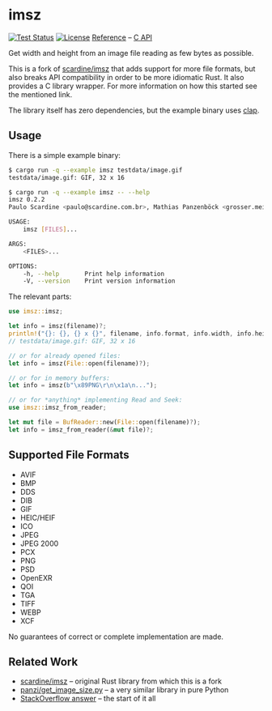 # imsz

[![Test Status](https://img.shields.io/github/workflow/status/panzi/imsz/Tests)](https://github.com/panzi/imsz/actions/workflows/test.yml)
[![License](https://img.shields.io/github/license/panzi/imsz)](https://github.com/panzi/imsz/blob/main/LICENSE)
[Reference](https://panzi.github.io/imsz/imsz) – [C API](https://panzi.github.io/imsz/c)

Get width and height from an image file reading as few bytes as possible.

This is a fork of [scardine/imsz](https://github.com/scardine/imsz) that adds
support for more file formats, but also breaks API compatibility in order to be
more idiomatic Rust. It also provides a C library wrapper. For more information
on how this started see the mentioned link.

The library itself has zero dependencies, but the example binary uses
[clap](https://crates.io/crates/clap).

## Usage

There is a simple example binary:

```bash
$ cargo run -q --example imsz testdata/image.gif
testdata/image.gif: GIF, 32 x 16

$ cargo run -q --example imsz -- --help
imsz 0.2.2
Paulo Scardine <paulo@scardine.com.br>, Mathias Panzenböck <grosser.meister.morti@gmx.net>

USAGE:
    imsz [FILES]...

ARGS:
    <FILES>...    

OPTIONS:
    -h, --help       Print help information
    -V, --version    Print version information
```

The relevant parts:

```Rust
use imsz::imsz;

let info = imsz(filename)?;
println!("{}: {}, {} x {}", filename, info.format, info.width, info.height);
// testdata/image.gif: GIF, 32 x 16

// or for already opened files:
let info = imsz(File::open(filename)?);

// or for in memory buffers:
let info = imsz(b"\x89PNG\r\n\x1a\n...");

// or for *anything* implementing Read and Seek:
use imsz::imsz_from_reader;

let mut file = BufReader::new(File::open(filename)?);
let info = imsz_from_reader(&mut file)?;
```

## Supported File Formats

* AVIF
* BMP
* DDS
* DIB
* GIF
* HEIC/HEIF
* ICO
* JPEG
* JPEG 2000
* PCX
* PNG
* PSD
* OpenEXR
* QOI
* TGA
* TIFF
* WEBP
* XCF

No guarantees of correct or complete implementation are made.

## Related Work

* [scardine/imsz](https://github.com/scardine/imsz) – original Rust library from which this is a fork
* [panzi/get_image_size.py](https://github.com/panzi/get_image_size.py) – a very similar library in pure Python
* [StackOverflow answer](https://stackoverflow.com/a/19035508/277767) – the start of it all
